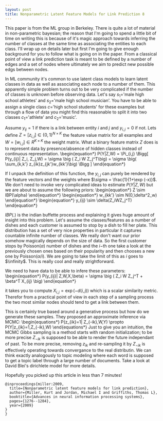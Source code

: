 ```yaml
---
layout: post
title: Nonparametric Latent Feature Models for Link Prediction 8
---
```


This paper is from the ML group in Berkeley.
There is quite a lot of material in non-parametric bayesian;
the reason that I'm going to spend a little bit of time on writing this is because of it's magic approach towards inferring the number of classes at the same time as associating the entities to each class.
I'll wrap up on details later but first I'm going to give enough background for you to follow what is going on in the paper.
From a classical point of view a link prediction task is meant to be defined by a number of edges and a set of nodes where ultimately we aim to predict new possible edgs between nodes.

In ML community it's common to use latent class models to learn latent classes in data as well as associating each node to a number of them.
This apparently simple problem turns out to be very complicated if the number of classes is unknown before observing data. 
Let's say $s_1=$'male high school athletes' and $s_2=$'male high school musician'. 
You have to be able to assign a single class $c=$'high school students' for these examples but through a flow of data you might find this reasonable to split it into two classes $c_1=$'athlete' and $c_2=$'music'. 

Assume $y_{ij}=1$ if there is a link between entity $i$ and $j$ and $y_{i,j}=0$ if not. 
Lets define $Z=[z_{i,j}]\in \{0,1\}^{N\times K}$ the feature value matrix for all examples and $W=[w_{i,j}] \in R^{K\times K}$ the weight matrix.
What a binary feature matrix $Z$ does is to represent data by presence/absence of hidden classes instead of continuous representation.
\begin{equation*}
P(Y|Z,W) = \Pi_{i,j} \Bigg[ P(y_{ij}| Z_i, Z_j,W) = \sigma \big ( Z_i W Z_j^T\big) = \sigma \big( \sum_{k,k'} z_{ik}z_{jk'}w_{kk'}\big) \Bigg ]
\end{equation*}

If I unpack the definition of this function, the $y_{i,j}$ can purely be rendered by the feature vectors and the weights where $\sigma = \frac{1}{1+\exp (-x)}$.
We don't need to invoke very complicated ideas to estimate $P(Y|Z,W)$ but we are about to assume the following priors:
\begin{equation*}
Z \sim IBP(\alpha) 
\end{equation*}
\begin{equation*}
w_{kk'} \sim N(0,\delta^2_w) 
\end{equation*}
\begin{equation*}
y_{ij} \sim \delta(Z_iWZ_j^T)
\end{equation*}

$IBP(.)$ is the indian buffette process and explaining it gives huge amount of insight into this problem.
Let's assume the classes/features as a number of dishes and each customer is assumed to stop by a dish to fill her plate. 
This distribution has a set of very nice properties in particular it captures countable infinite number of classes.
We really don't want our prior somehow magically depends on the size of data.
So the first customer stops by Poisson$(\alpha)$ number of dishes and the $i-$th one take a look at the previously chosen ones based on their popularity and then chooses a new one by Poisson$(\alpha/i)$.
We are going to take the limit of this as $i$ goes to $\infinity$.
This is really cool and really strightforward. 

We need to have data to be able to infere these parameters:
\begin{equation*}
 P(y_{ij}| Z,W,X,\beta) = \sigma \big ( Z_i W Z_j^T + \beta^T X_{ij} \big) 
\end{equation*}

it takes you to compute $X_{i,j} = \exp (-d(i,j))$ which is a scalar similarity metric. 
Therefor from a practical point of view in each step of a sampling process the two most similar nodes should tend to get a link between them. 

This is certainly true based around a generative process but how do we generate these samples.
They proposed an approximate inference via MCMC:
\begin{equations*}
P(z_{ik}=1| Z_{-ik},W,Y) \propto P(Y|z_{ik}=1,Z_{-ik},W)
\end{equations*} 
Just to give you an intuition, the MCMC Gibbs sampling is a method starts with random initialization; 
to be more precise $Z_{-ik}$ is supposed to be able to render the future independant of past.
To be more precise, removing $z_{ik}$ and re-sampling it by $Z_{-ik}$ is effectively operating towards convergance to the real distributin.
We can think exactly analogously to topic modeling where each word is supposed to get a topic label through a large number of documents. 
Take a look at David Blei's dirichlete model for more details.

Hopefully you  picked up this article in less than 7 minutes!

```
@inproceedings{miller:2009,
  title={Nonparametric latent feature models for link prediction},
  author={Miller, Kurt and Jordan, Michael I and Griffiths, Thomas L},
  booktitle={Advances in neural information processing systems},
  pages={1276--1284},
  year={2009}
}
}
``` 

